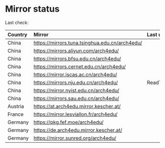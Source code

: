 <script src="./time.js"></script>
# Mirror status
Last check: <script type="text/javascript">localize(1711207142.860597);</script>

|Country|Mirror|Last update|
|:------|:-----|:----------|
|China|https://mirrors.tuna.tsinghua.edu.cn/arch4edu/|<script type="text/javascript">localize(1711175627);</script>|
|China|https://mirrors.aliyun.com/arch4edu/|<script type="text/javascript">localize(1711175627);</script>|
|China|https://mirrors.bfsu.edu.cn/arch4edu/|<script type="text/javascript">localize(1711132148);</script>|
|China|https://mirrors.cernet.edu.cn/arch4edu/|<script type="text/javascript">localize(1711175627);</script>|
|China|https://mirror.iscas.ac.cn/arch4edu/|<script type="text/javascript">localize(1711175627);</script>|
|China|https://mirrors.nju.edu.cn/arch4edu/|ReadTimeout|
|China|https://mirror.nyist.edu.cn/arch4edu/|<script type="text/javascript">localize(1711175627);</script>|
|China|https://mirrors.sau.edu.cn/arch4edu/|<script type="text/javascript">localize(1711175627);</script>|
|Austria|https://at.arch4edu.mirror.kescher.at/|<script type="text/javascript">localize(1711175627);</script>|
|France|https://mirror.lesviallon.fr/arch4edu/|<script type="text/javascript">localize(1711175627);</script>|
|Germany|https://pkg.fef.moe/arch4edu/|<script type="text/javascript">localize(1711175627);</script>|
|Germany|https://de.arch4edu.mirror.kescher.at/|<script type="text/javascript">localize(1711175627);</script>|
|Germany|https://mirror.sunred.org/arch4edu/|<script type="text/javascript">localize(1711175627);</script>|

<script src="./tablefilter/tablefilter.js"></script>
<script src="./table.js"></script>